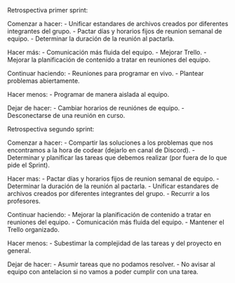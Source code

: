 Retrospectiva primer sprint:

Comenzar a hacer: 
    - Unificar estandares de archivos creados por diferentes integrantes del grupo.
    - Pactar días y horarios fijos de reunion semanal de equipo.
    - Determinar la duración de la reunión al pactarla.

Hacer más: 
    - Comunicación más fluida del equipo.
    - Mejorar Trello.
    - Mejorar la planificación de contenido a tratar en reuniones del equipo.

Continuar haciendo: 
    - Reuniones para programar en vivo.
    - Plantear problemas abiertamente.

Hacer menos: 
    - Programar de manera aislada al equipo.

Dejar de hacer: 
    - Cambiar horarios de reuniónes de equipo.
    - Desconectarse de una reunión en curso.


Retrospectiva segundo sprint:

Comenzar a hacer:
    - Compartir las soluciones a los problemas que nos encontramos a la hora de codear (dejarlo en canal de Discord).
    - Determinar y planificar las tareas que debemos realizar (por fuera de lo que pide el Sprint).

Hacer mas:
    - Pactar días y horarios fijos de reunion semanal de equipo.
    - Determinar la duración de la reunión al pactarla.
    - Unificar estandares de archivos creados por diferentes integrantes del grupo.
    - Recurrir a los profesores.

Continuar haciendo:
    - Mejorar la planificación de contenido a tratar en reuniones del equipo.
    - Comunicación más fluida del equipo.
    - Mantener el Trello organizado.


Hacer menos:
    - Subestimar la complejidad de las tareas y del proyecto en general.

Dejar de hacer:
    - Asumir tareas que no podamos resolver.
    - No avisar al equipo con antelacion si no vamos a poder cumplir con una tarea.


